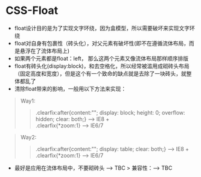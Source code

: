 # CSS-Float 
* float设计目的是为了实现文字环绕，因为盒模型，所以需要破坏来实现文字环绕 　   
* float对自身有包裹性（砖头化），对父元素有破坏性(即不在遵循流体布局，而是悬浮在了流体布局上)
* 如果两个元素都是float：left， 那么这两个元素又像流体布局那样顺序排版
* float有砖头化(display:block)，和去空格化，所以经常被滥用成砌砖头布局（固定高度和宽度），但是这个有一个致命的缺点就是去除了一块砖头，就整体都乱了　  
* 清除float带来的影响，一般用以下方法来实现：　　   
> Way1: 
  >> .clearfix:after{content:""; display: block; height: 0; overflow: hidden; clear: both;} --> IE8 +        
  >> .clearfix{*zoom:1} --> IE6/7      
  
> Way2: 
  >> .clearfix:after{content:""; display: table; clear: both;} --> IE8 +     
  >> .clearfix{*zoom:1} --> IE6/7     
* 最好是应用在流体布局中，不要砌砖头 --> TBC > 兼容性：--> TBC
